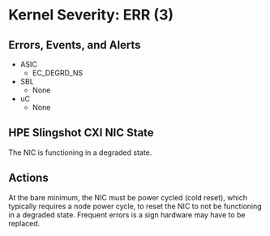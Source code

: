 # Kernel Severity: ERR (3)

## Errors, Events, and Alerts

- ASIC
  - EC_DEGRD_NS
- SBL
  - None
- uC
  - None

## HPE Slingshot CXI NIC State

The NIC is functioning in a degraded state.

## Actions

At the bare minimum, the NIC must be power cycled (cold reset), which typically requires a node power cycle, to reset the NIC to not be functioning in a degraded state. Frequent errors is a sign hardware may have to be replaced.
